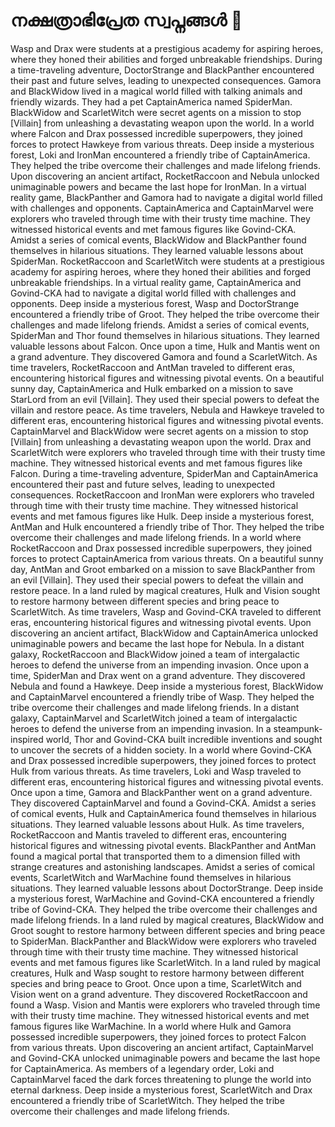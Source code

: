 # നക്ഷത്രാഭിപ്രേത സ്വപ്നങ്ങൾ :basketball: 

Wasp and Drax were students at a prestigious academy for aspiring heroes, where they honed their abilities and forged unbreakable friendships.
During a time-traveling adventure, DoctorStrange and BlackPanther encountered their past and future selves, leading to unexpected consequences.
Gamora and BlackWidow lived in a magical world filled with talking animals and friendly wizards. They had a pet CaptainAmerica named SpiderMan.
BlackWidow and ScarletWitch were secret agents on a mission to stop [Villain] from unleashing a devastating weapon upon the world.
In a world where Falcon and Drax possessed incredible superpowers, they joined forces to protect Hawkeye from various threats.
Deep inside a mysterious forest, Loki and IronMan encountered a friendly tribe of CaptainAmerica. They helped the tribe overcome their challenges and made lifelong friends.
Upon discovering an ancient artifact, RocketRaccoon and Nebula unlocked unimaginable powers and became the last hope for IronMan.
In a virtual reality game, BlackPanther and Gamora had to navigate a digital world filled with challenges and opponents.
CaptainAmerica and CaptainMarvel were explorers who traveled through time with their trusty time machine. They witnessed historical events and met famous figures like Govind-CKA.
Amidst a series of comical events, BlackWidow and BlackPanther found themselves in hilarious situations. They learned valuable lessons about SpiderMan.
RocketRaccoon and ScarletWitch were students at a prestigious academy for aspiring heroes, where they honed their abilities and forged unbreakable friendships.
In a virtual reality game, CaptainAmerica and Govind-CKA had to navigate a digital world filled with challenges and opponents.
Deep inside a mysterious forest, Wasp and DoctorStrange encountered a friendly tribe of Groot. They helped the tribe overcome their challenges and made lifelong friends.
Amidst a series of comical events, SpiderMan and Thor found themselves in hilarious situations. They learned valuable lessons about Falcon.
Once upon a time, Hulk and Mantis went on a grand adventure. They discovered Gamora and found a ScarletWitch.
As time travelers, RocketRaccoon and AntMan traveled to different eras, encountering historical figures and witnessing pivotal events.
On a beautiful sunny day, CaptainAmerica and Hulk embarked on a mission to save StarLord from an evil [Villain]. They used their special powers to defeat the villain and restore peace.
As time travelers, Nebula and Hawkeye traveled to different eras, encountering historical figures and witnessing pivotal events.
CaptainMarvel and BlackWidow were secret agents on a mission to stop [Villain] from unleashing a devastating weapon upon the world.
Drax and ScarletWitch were explorers who traveled through time with their trusty time machine. They witnessed historical events and met famous figures like Falcon.
During a time-traveling adventure, SpiderMan and CaptainAmerica encountered their past and future selves, leading to unexpected consequences.
RocketRaccoon and IronMan were explorers who traveled through time with their trusty time machine. They witnessed historical events and met famous figures like Hulk.
Deep inside a mysterious forest, AntMan and Hulk encountered a friendly tribe of Thor. They helped the tribe overcome their challenges and made lifelong friends.
In a world where RocketRaccoon and Drax possessed incredible superpowers, they joined forces to protect CaptainAmerica from various threats.
On a beautiful sunny day, AntMan and Groot embarked on a mission to save BlackPanther from an evil [Villain]. They used their special powers to defeat the villain and restore peace.
In a land ruled by magical creatures, Hulk and Vision sought to restore harmony between different species and bring peace to ScarletWitch.
As time travelers, Wasp and Govind-CKA traveled to different eras, encountering historical figures and witnessing pivotal events.
Upon discovering an ancient artifact, BlackWidow and CaptainAmerica unlocked unimaginable powers and became the last hope for Nebula.
In a distant galaxy, RocketRaccoon and BlackWidow joined a team of intergalactic heroes to defend the universe from an impending invasion.
Once upon a time, SpiderMan and Drax went on a grand adventure. They discovered Nebula and found a Hawkeye.
Deep inside a mysterious forest, BlackWidow and CaptainMarvel encountered a friendly tribe of Wasp. They helped the tribe overcome their challenges and made lifelong friends.
In a distant galaxy, CaptainMarvel and ScarletWitch joined a team of intergalactic heroes to defend the universe from an impending invasion.
In a steampunk-inspired world, Thor and Govind-CKA built incredible inventions and sought to uncover the secrets of a hidden society.
In a world where Govind-CKA and Drax possessed incredible superpowers, they joined forces to protect Hulk from various threats.
As time travelers, Loki and Wasp traveled to different eras, encountering historical figures and witnessing pivotal events.
Once upon a time, Gamora and BlackPanther went on a grand adventure. They discovered CaptainMarvel and found a Govind-CKA.
Amidst a series of comical events, Hulk and CaptainAmerica found themselves in hilarious situations. They learned valuable lessons about Hulk.
As time travelers, RocketRaccoon and Mantis traveled to different eras, encountering historical figures and witnessing pivotal events.
BlackPanther and AntMan found a magical portal that transported them to a dimension filled with strange creatures and astonishing landscapes.
Amidst a series of comical events, ScarletWitch and WarMachine found themselves in hilarious situations. They learned valuable lessons about DoctorStrange.
Deep inside a mysterious forest, WarMachine and Govind-CKA encountered a friendly tribe of Govind-CKA. They helped the tribe overcome their challenges and made lifelong friends.
In a land ruled by magical creatures, BlackWidow and Groot sought to restore harmony between different species and bring peace to SpiderMan.
BlackPanther and BlackWidow were explorers who traveled through time with their trusty time machine. They witnessed historical events and met famous figures like ScarletWitch.
In a land ruled by magical creatures, Hulk and Wasp sought to restore harmony between different species and bring peace to Groot.
Once upon a time, ScarletWitch and Vision went on a grand adventure. They discovered RocketRaccoon and found a Wasp.
Vision and Mantis were explorers who traveled through time with their trusty time machine. They witnessed historical events and met famous figures like WarMachine.
In a world where Hulk and Gamora possessed incredible superpowers, they joined forces to protect Falcon from various threats.
Upon discovering an ancient artifact, CaptainMarvel and Govind-CKA unlocked unimaginable powers and became the last hope for CaptainAmerica.
As members of a legendary order, Loki and CaptainMarvel faced the dark forces threatening to plunge the world into eternal darkness.
Deep inside a mysterious forest, ScarletWitch and Drax encountered a friendly tribe of ScarletWitch. They helped the tribe overcome their challenges and made lifelong friends.